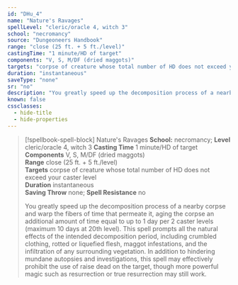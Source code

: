 ```yaml
---
id: "DHu_4"
name: "Nature's Ravages"
spellLevel: "cleric/oracle 4, witch 3"
school: "necromancy"
source: "Dungeoneers Handbook"
range: "close (25 ft. + 5 ft./level)"
castingTime: "1 minute/HD of target"
components: "V, S, M/DF (dried maggots)"
targets: "corpse of creature whose total number of HD does not exceed your caster level"
duration: "instantaneous"
saveType: "none"
sr: "no"
description: "You greatly speed up the decomposition process of a nearby corpse and warp the fibers of time that permeate it, aging the corpse an additional amount of time equal to up to 1 day per 2 caster levels (maximum 10 days at 20th level). This spell prompts all the natural effects of the intended decomposition period, including crumbled clothing, rotted or liquefied flesh, maggot infestations, and the infiltration of any surrounding vegetation.  In addition to hindering mundane autopsies and investigations, this spell may effectively prohibit the use of raise dead on the target, though more powerful magic such as resurrection or true resurrection may still work."
known: false
cssclasses:
  - hide-title
  - hide-properties
---
```


> [!spellbook-spell-block] Nature's Ravages
> **School:** necromancy; **Level** cleric/oracle 4, witch 3
> **Casting Time** 1 minute/HD of target  
> **Components** V, S, M/DF (dried maggots)  
> **Range** close (25 ft. + 5 ft./level)  
> **Targets** corpse of creature whose total number of HD does not exceed your caster level  
> **Duration** instantaneous  
> **Saving Throw** none; **Spell Resistance** no
> 
> You greatly speed up the decomposition process of a nearby corpse and warp the fibers of time that permeate it, aging the corpse an additional amount of time equal to up to 1 day per 2 caster levels (maximum 10 days at 20th level). This spell prompts all the natural effects of the intended decomposition period, including crumbled clothing, rotted or liquefied flesh, maggot infestations, and the infiltration of any surrounding vegetation.  In addition to hindering mundane autopsies and investigations, this spell may effectively prohibit the use of raise dead on the target, though more powerful magic such as resurrection or true resurrection may still work.